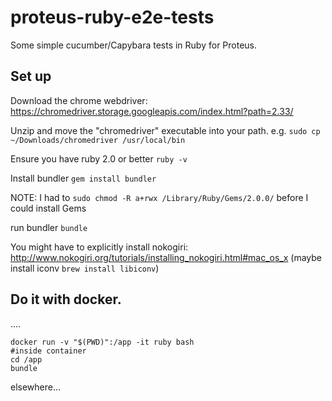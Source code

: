 # proteus-ruby-e2e-tests
Some simple cucumber/Capybara tests in Ruby for Proteus.


## Set up

Download the chrome webdriver:
https://chromedriver.storage.googleapis.com/index.html?path=2.33/

Unzip and move the "chromedriver" executable into your path.
e.g. `sudo cp ~/Downloads/chromedriver /usr/local/bin`

Ensure you have ruby 2.0 or better
`ruby -v`

Install bundler
`gem install bundler`

NOTE: I had to `sudo chmod -R a+rwx /Library/Ruby/Gems/2.0.0/` before I could install Gems

run bundler
`bundle`

You might have to explicitly install nokogiri:
http://www.nokogiri.org/tutorials/installing_nokogiri.html#mac_os_x
(maybe install iconv `brew install libiconv`)

## Do it with docker.
....
```
docker run -v "$(PWD)":/app -it ruby bash
#inside container
cd /app
bundle
```
elsewhere...
